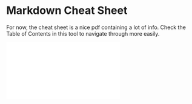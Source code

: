 # Markdown Cheat Sheet

For now, the cheat sheet is a nice pdf containing a lot of info. Check the Table of Contents in this tool to navigate through more easily.

![Matt Cone - The Markdown Guide (2018)](../assets/Matt%20Cone%20-%20The%20Markdown%20Guide%20(2018).pdf)